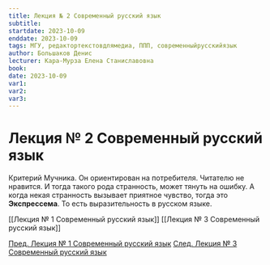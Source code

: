 ```yaml
---
title: Лекция № 2 Современный русский язык
subtitle:
startdate: 2023-10-09
enddate: 2023-10-09
tags: МГУ, редактортекстовдлямедиа, ППП, современныйрусскийязык
author: Большаков Денис
lecturer: Кара-Мурза Елена Станиславовна
book:
date: 2023-10-09
var1:
var2:
var3:
---
```


# Лекция № 2 Современный русский язык


Критерий Мучника. Он ориентирован на потребителя. Читателю не нравится.  И тогда такого рода странность, может тянуть на ошибку. А когда некая странность вызывает приятное чувство, тогда это **Экспрессема**. То есть выразительность в русском языке.

[[Лекция № 1 Современный русский язык]]     [[Лекция № 3 Современный русский язык]]

[Пред. Лекция № 1 Современный русский язык](https://github.com/denisbolshakoff/MSU/blob/main/Современный%20русский%20язык/Лекция%20№%201%20Современный%20русский%20язык.md)       [След. Лекция № 3 Современный русский язык](https://github.com/denisbolshakoff/MSU/blob/main/Современный%20русский%20язык/Лекция%20№%203%20Современный%20русский%20язык.md)